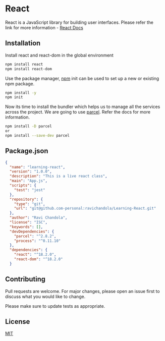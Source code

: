 # React

React is a JavaScript library for building user interfaces.
Please refer the link for more information - [React Docs](https://reactjs.org/docs/getting-started.html)

## Installation

Install react and react-dom in the global environment 

```bash
npm install react
npm install react-dom
```
Use the package manager, [npm](https://docs.npmjs.com/cli/v7/commands/npm-install) init <initializer> can be used to set up a new or existing npm package.



```bash
npm install -y  
npm init
```

Now its time to install the bundler which helps us to manage all the services across the project. We are going to use [parcel](https://parceljs.org/docs/). Refer the docs for more information.

```bash
npm install -D parcel
or
npm install --save-dev parcel
``` 

## Package.json

```json
{
  "name": "learning-react",
  "version": "1.0.0",
  "description": "This is a live react class",
  "main": "App.js",
  "scripts": {
    "test": "jest"
  },
  "repository": {
    "type": "git",
    "url": "git@github.com-personal:ravichandola/Learning-React.git"
  },
  "author": "Ravi Chandola",
  "license": "ISC",
  "keywords": [],
  "devDependencies": {
    "parcel": "^2.8.2",
    "process": "^0.11.10"
  },
  "dependencies": {
    "react": "^18.2.0",
    "react-dom": "^18.2.0"
  }
```

## Contributing

Pull requests are welcome. For major changes, please open an issue first
to discuss what you would like to change.

Please make sure to update tests as appropriate.

## License

[MIT](https://choosealicense.com/licenses/mit/)